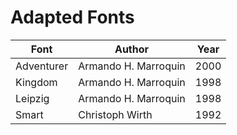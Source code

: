 # Adapted Fonts

| Font       | Author               | Year |
| ---------- | -------------------- | ---- |
| Adventurer | Armando H. Marroquin | 2000 |
| Kingdom    | Armando H. Marroquin | 1998 |
| Leipzig    | Armando H. Marroquin | 1998 |
| Smart      | Christoph Wirth      | 1992 |
